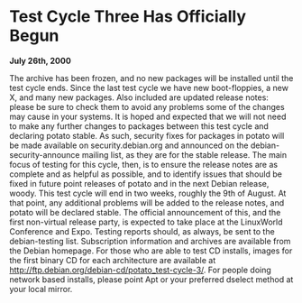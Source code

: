 
Test Cycle Three Has Officially Begun
=====================================


**July 26th, 2000**


The archive has been frozen, and no new packages will be installed until
the test cycle ends. Since the last test cycle we have new boot-floppies,
a new X, and many new packages. Also included are updated release notes:
please be sure to check them to avoid any problems some of the changes
may cause in your systems.
It is hoped and expected that we will not need to make any further
changes to packages between this test cycle and declaring potato stable.
As such, security fixes for packages in potato will be made available
on security.debian.org and announced on the debian-security-announce
mailing list, as they are for the stable release.
The main focus of testing for this cycle, then, is to ensure the release
notes are as complete and as helpful as possible, and to identify issues
that should be fixed in future point releases of potato and in the next
Debian release, woody.
This test cycle will end in two weeks, roughly the 9th of August. At
that point, any additional problems will be added to the release notes,
and potato will be declared stable. The official announcement of this,
and the first non-virtual release party, is expected to take place at
the LinuxWorld Conference and Expo.
Testing reports should, as always, be sent to the debian-testing list.
Subscription information and archives are available from the Debian
homepage.
For those who are able to test CD installs, images for the first binary
CD for each architecture are available at
<http://ftp.debian.org/debian-cd/potato_test-cycle-3/>.
For people doing network based installs, please point Apt or your
preferred dselect method at your local mirror.















